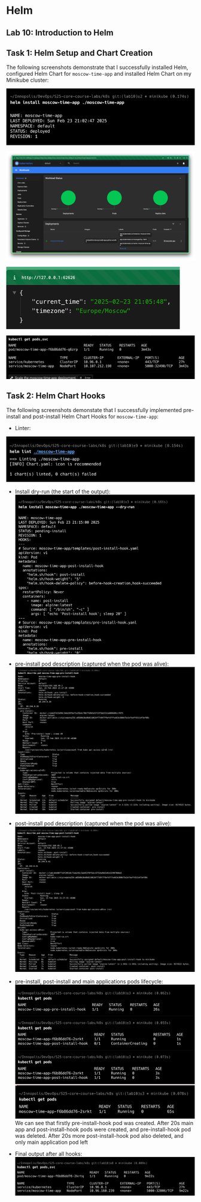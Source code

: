 # Helm

## Lab 10: Introduction to Helm

## Task 1: Helm Setup and Chart Creation

The following screenshots demonstrate that I successfully installed Helm, configured Helm Chart for `moscow-time-app`
and installed Helm Chart on my Minikube cluster:

![helm_chart_installed.png](../screenshots/helm_chart_installed.png)

![app_python_workloads.png](../screenshots/app_python_workloads.png)

![app_python_accessible.png](../screenshots/app_python_accessible.png)

![app_python_kubectl.png](../screenshots/app_python_kubectl.png)

## Task 2: Helm Chart Hooks

The following screenshots demonstate that I successfully implemented
pre-install and post-install Helm Chart Hooks for `moscow-time-app`:

- Linter:

![lint.png](../screenshots/lint.png)

- Install dry-run (the start of the output):
  ![dry_run.png](../screenshots/dry_run.png)

- pre-install pod description (captured when the pod was alive):
  ![pre_describe.png](../screenshots/pre_describe.png)

- post-install pod description (captured when the pod was alive):
  ![post_describe.png](../screenshots/post_describe.png)

- pre-install, post-install and main applications pods lifecycle:
  ![pre_and_post.png](../screenshots/pre_and_post.png)
  ![post_post_install.png](../screenshots/post_post_install.png)
  We can see that firstly pre-install-hook pod was created.
  After 20s main app and post-install-hook pods were created,
  and pre-install-hook pod was deleted.
  After 20s more post-install-hook pod also deleted,
  and only main application pod left

- Final output after all hooks:
  ![final_output.png](../screenshots/final_output.png)
